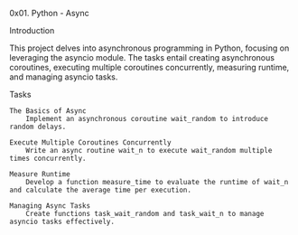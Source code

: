 0x01. Python - Async

Introduction

This project delves into asynchronous programming in Python, focusing on leveraging the asyncio module. The tasks entail creating asynchronous coroutines, executing multiple coroutines concurrently, measuring runtime, and managing asyncio tasks.

Tasks

    The Basics of Async
        Implement an asynchronous coroutine wait_random to introduce random delays.

    Execute Multiple Coroutines Concurrently
        Write an async routine wait_n to execute wait_random multiple times concurrently.

    Measure Runtime
        Develop a function measure_time to evaluate the runtime of wait_n and calculate the average time per execution.

    Managing Async Tasks
        Create functions task_wait_random and task_wait_n to manage asyncio tasks effectively.
